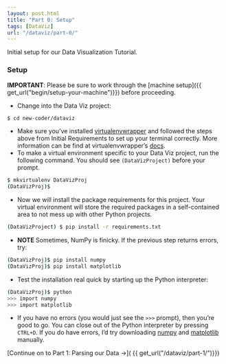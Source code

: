 ```yaml
---
layout: post.html
title: "Part 0: Setup"
tags: [DataViz]
url: "/dataviz/part-0/"
---
```


Initial setup for our Data Visualization Tutorial.


### Setup

**IMPORTANT**: Please be sure to work through the [machine setup]({{ get_url("begin/setup-your-machine")}}) before proceeding.

* Change into the Data Viz project:

```bash
$ cd new-coder/dataviz
```
* Make sure you’ve installed [virtualenvwrapper](http://pypi.python.org/pypi/virtualenvwrapper) and followed the steps above from Initial Requirements to set up your terminal correctly.  More information can be find at virtualenvwrapper’s [docs](http://virtualenvwrapper.readthedocs.org/en/latest/).
* To make a virtual environment specific to your Data Viz project, run the following command. You should see `(DataVizProject)` before your prompt.

```bash
$ mkvirtualenv DataVizProj
(DataVizProj)$
```
* Now we will install the package requirements for this project. Your virtual environment will store the required packages in a self-contained area to not mess up with other Python projects.

```bash
(DataVizProject) $ pip install -r requirements.txt
```
* **NOTE** Sometimes, NumPy is finicky. If the previous step returns errors, try:

```bash
(DataVizProj)$ pip install numpy
(DataVizProj)$ pip install matplotlib
```
* Test the installation real quick by starting up the Python interpreter:

```bash
(DataVizProj)$ python
>>> import numpy
>>> import matplotlib
```
* If you have no errors (you would just see the `>>>` prompt), then you’re good to go. You can close out of the Python interpreter by pressing `CTRL+D`. If you do have errors, I’d try downloading [numpy](http://scipy.org/Download) and [matplotlib](http://matplotlib.org/downloads.html) manually.


[Continue on to Part 1: Parsing our Data &rarr;]( {{ get_url("/dataviz/part-1/")}})